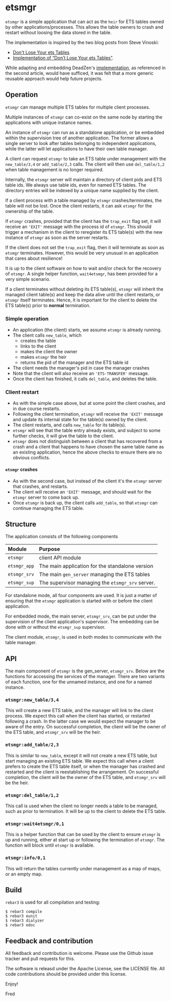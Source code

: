 # etsmgr

`etsmgr` is a simple application that can act as the `heir` for ETS
tables owned by other applications/processes. This allows the table
owners to crash and restart without loosing the data stored in the
table.

The implementation is inspired by the two blog posts from Steve
Vinoski:

* [Don't Lose Your ets Tables](http://steve.vinoski.net/blog/2011/03/23/dont-lose-your-ets-tables/)
* [Implementation of “Don’t Lose Your ets Tables”](http://steve.vinoski.net/blog/2013/05/08/implementation-of-dont-lose-your-ets-tables/).

While adapting and embedding DeadZen's
[implementation](https://github.com/DeadZen/etsgive), as referenced in
the second article, would have sufficed, it was felt that a more
generic reusable approach would help future projects.

## Operation

`etsmgr` can manage multiple ETS tables for multiple client processes.

Multiple instances of `etsmgr` can co-exist on the same node by
starting the applications with unique instance names.

An instance of `etsmgr` can run as a standalone application, or be
embedded within the supervision tree of another application. The
former allows a single server to look after tables belonging to
independent applications, while the latter will let applications to
have their own table manager.

A client can request `etsmgr` to take an ETS table under management
with the `new_table/3,4` or `add_table/2,3` calls. The client will
then use `del_table/1,2` when table management is no longer required.

Internally, the `etsmgr` server will maintain a directory of client
pids and ETS table ids. We always use table ids, even for named ETS
tables. The directory entries will be indexed by a unique name
supplied by the client.

If a client process with a table managed by `etsmgr`
crashes/terminates, the table will not be lost. Once the client
restarts, it can ask `etsmgr` for the ownership of the table.

If `etsmgr` crashes, provided that the client has the `trap_exit` flag
set, it will receive an `'EXIT'` message with the process id of
`etsmgr`. This should trigger a mechanism in the client to reregister
its ETS table(s) with the new instance of `etsmgr` as soon as the
server restarts.

If the client does not set the `trap_exit` flag, then it will
terminate as soon as `etsmgr` terminates. However, this would be very
unusual in an application that cares about resilience!

It is up to the client software on how to wait and/or check for the
recovery of `etsmgr`. A single helper function, `wait4etsmgr`, has
been provided for a very simple scenario.

If a client terminates without deleting its ETS table(s), `etsmgr`
will inherit the managed client table(s) and keep the data alive until
the client restarts, or `etsmgr` itself terminates. Hence, it is
important for the client to delete the ETS table(s) prior to
**normal** termination.

### Simple operation

* An application (the client) starts, we assume `etsmgr` is already
  running.
* The client calls `new_table`, which
  * creates the table
  * links to the client
  * makes the client the owner
  * makes `etsmgr` the heir
  * returns the pid of the manager and the ETS table id
* The client needs the manager's pid in case the manager crashes
* Note that the client will also receive an `'ETS-TRANSFER'` message.
* Once the client has finished, it calls `del_table`, and deletes the
  table.

### Client restart

* As with the simple case above, but at some point the client crashes,
  and in due course restarts.
* Following the client termination, `etsmgr` will receive the `'EXIT'`
  message and update its internal state for the table(s) owned by the
  client.
* The client restarts, and calls `new_table` for its table(s).
* `etsmgr` will see that the table entry already exists, and subject
  to some further checks, it will give the table to the client.
* `etsmgr` does not distinguish between a client that has recovered
  from a crash and a client that happens to have chosen the same table
  name as an existing application, hence the above checks to ensure
  there are no obvious conflicts.

#### `etsmgr` crashes

* As with the second case, but instead of the client it's the `etsmgr`
  server that crashes, and restarts.
* The client will receive an `'EXIT'` message, and should wait for the
  `etsmgr` server to come back up.
* Once `etsmgr` is back up, the client calls `add_table`, so that
  `etsmgr` can continue managing the ETS table.

## Structure

The application consists of the following components

| Module       | Purpose                                          |
| :---------   | :---------                                       |
| `etsmgr`     | client API module                                |
| `etsmgr_app` | The main application for the standalone version  |
| `etsmgr_srv` | The main `gen_server` managing the ETS tables    |
| `etsmgr_sup` | The supervisor managing the `etsmgr_srv` server. |

For standalone mode, all four components are used. It is just a matter
of ensuring that the `etsmgr` application is started with or before
the client application.

For embedded mode, the main server, `etsmgr_srv`, can be put under the
supervision of the client application's supervisor. The embedding can
be done with or without the `etsmgr_sup` supervisor.

The client module, `etsmgr`, is used in both modes to communicate with
the table manager.

## API

The main component of `etsmgr` is the gen_server, `etsmgr_srv`. Below
are the functions for accessing the services of the manager.  There
are two variants of each function, one for the unnamed instance, and
one for a named instance.

### `etsmgr:new_table/3,4`

This will create a new ETS table, and the manager will link to the
client process. We expect this call when the client has started, or
restarted following a crash. In the latter case we would expect the
manager to be aware of the entry. On successful completion, the client
will be the owner of the ETS table, and `etsmgr_srv` will be the heir.

### `etsmgr:add_table/2,3`

This is similar to `new_table`, except it will not create a new ETS
table, but start managing an existing ETS table. We expect this call
when a client prefers to create the ETS table itself, or when the
manager has crashed and restarted and the client is reestablishing the
arrangement. On successful completion, the client will be the owner of
the ETS table, and `etsmgr_srv` will be the heir.

### `etsmgr:del_table/1,2`

This call is used when the client no longer needs a table to be
managed, such as prior to termination. It will be up to the client to
delete the ETS table.


### `etsmgr:wait4etsmgr/0,1`

This is a helper function that can be used by the client to ensure
`etsmgr` is up and running, either at start up or following the
termination of `etsmgr`. The function will block until `etsmgr` is
available.

### `etsmgr:info/0,1`

This will return the tables currently under management as a map of
maps, or an empty map.

## Build

`rebar3` is used for all compilation and testing:

    $ rebar3 compile
	$ rebar3 eunit
	$ rebar3 dialyzer
	$ rebar3 edoc

## Feedback and contribution

All feedback and contribution is welcome. Please use the Github issue
tracker and pull requests for this.

The software is releasd under the Apache License, see the LICENSE
file. All code contributions should be provided under this license.


Enjoy!

Fred
